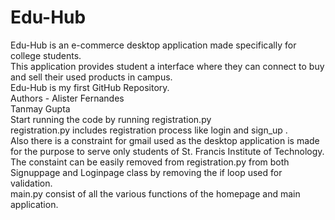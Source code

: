 # Edu-Hub
Edu-Hub is an e-commerce desktop application made specifically for college students.
<br>
This application provides student a interface where they can connect to buy and sell their used products in campus.
<br>
Edu-Hub is my first GitHub Repository.
<br>
Authors - Alister Fernandes
<br>
          Tanmay Gupta
          <br>
Start running the code by running registration.py 
<br>
registration.py includes registration process like login and sign_up .
<br>
Also there is a constraint for gmail used as the desktop application is made for the purpose to serve only students of St. Francis Institute of Technology.
<br>
The constaint can be easily removed from registration.py from both Signuppage and Loginpage class by removing the if loop used for validation.
<br>
main.py consist of all the various functions of the homepage and main application.
